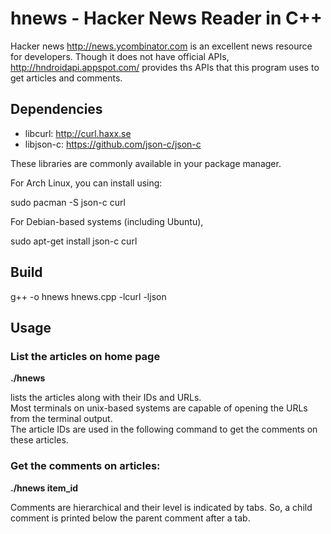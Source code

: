 # hnews - Hacker News Reader in C++

Hacker news http://news.ycombinator.com is an excellent news resource for developers. 
Though it does not have official APIs, http://hndroidapi.appspot.com/ provides ths 
APIs that this program uses to get articles and comments.

## Dependencies

* libcurl: http://curl.haxx.se
* libjson-c: https://github.com/json-c/json-c

These libraries are commonly available in your package manager.

For Arch Linux, you can install using:

sudo pacman -S json-c curl

For Debian-based systems (including Ubuntu), 

sudo apt-get install json-c curl

## Build
g++ -o hnews hnews.cpp -lcurl -ljson

## Usage

### List the articles on home page

**./hnews**  

lists the articles along with their IDs and URLs.  
Most terminals on unix-based systems are capable of opening the URLs from the terminal output.  
The article IDs are used in the following command to get the comments on these articles.  

### Get the comments on articles:  

**./hnews item_id**  

Comments are hierarchical and their level is indicated by tabs. So, a child comment is printed below the parent comment after a tab.

